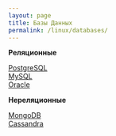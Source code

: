 ```yaml
---
layout: page
title: Базы Данных
permalink: /linux/databases/
---
```


**Реляционные**

[PostgreSQL](/linux/databases/postgresql/)  
[MySQL](/linux/databases/mysql/)  
[Oracle](http://oracle-dba.ru/database/installation/)  


**Нереляционные**

[MongoDB](/linux/databases/mongodb/)  
[Cassandra](/linux/databases/cassandra/centos/6.7/)
